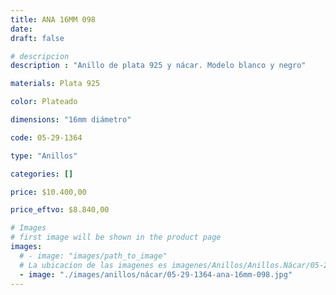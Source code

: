 ```yaml
---
title: ANA 16MM 098
date: 
draft: false

# descripcion
description : "Anillo de plata 925 y nácar. Modelo blanco y negro"

materials: Plata 925

color: Plateado

dimensions: "16mm diámetro"

code: 05-29-1364

type: "Anillos"

categories: []

price: $10.400,00

price_eftvo: $8.840,00

# Images
# first image will be shown in the product page
images:
  # - image: "images/path_to_image"
  # La ubicacion de las imagenes es imagenes/Anillos/Anillos.Nácar/05-29-1364-ana-16mm-098
  - image: "./images/anillos/nácar/05-29-1364-ana-16mm-098.jpg"
---
```


